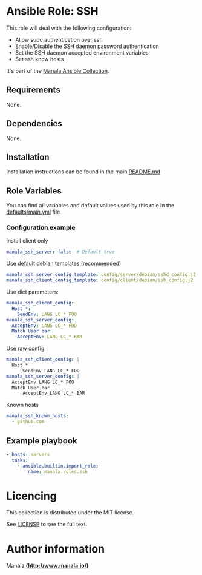 # Ansible Role: SSH

This role will deal with the following configuration:
- Allow sudo authentication over ssh
- Enable/Disable the SSH daemon password authentication
- Set the SSH daemon accepted environment variables
- Set ssh know hosts

It's part of the [Manala Ansible Collection](https://galaxy.ansible.com/manala/roles).

## Requirements

None.

## Dependencies

None.

## Installation

Installation instructions can be found in the main [README.md](https://github.com/manala/ansible-roles/blob/master/README.md)

## Role Variables

You can find all variables and default values used by this role in the [defaults/main.yml](./defaults/main.yml) file

### Configuration example

Install client only
```yaml
manala_ssh_server: false  # Default true
```

Use default debian templates (recommended)
```yaml
manala_ssh_server_config_template: config/server/debian/sshd_config.j2
manala_ssh_client_config_template: config/client/debian/ssh_config.j2
```

Use dict parameters:
```yaml
manala_ssh_client_config:
  Host *:
    SendEnv: LANG LC_* FOO
manala_ssh_server_config:
  AcceptEnv: LANG LC_* FOO
  Match User bar:
    AcceptEnv: LANG LC_* BAR
```

Use raw config:
```yaml
manala_ssh_client_config: |
  Host *
      SendEnv LANG LC_* FOO
manala_ssh_server_config: |
  AcceptEnv LANG LC_* FOO
  Match User bar
      AcceptEnv LANG LC_* BAR
```

Known hosts
```yaml
manala_ssh_known_hosts:
  - github.com
```

## Example playbook

```yaml
- hosts: servers
  tasks:
    - ansible.builtin.import_role:  
        name: manala.roles.ssh
```

# Licencing

This collection is distributed under the MIT license.

See [LICENSE](https://opensource.org/licenses/MIT) to see the full text.

# Author information

Manala [**(http://www.manala.io/)**](http://www.manala.io)
